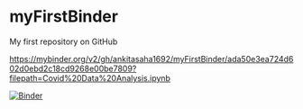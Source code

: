 # myFirstBinder
My first repository on GitHub

https://mybinder.org/v2/gh/ankitasaha1692/myFirstBinder/ada50e3ea724d602d0ebd2c18cd9268e00be7809?filepath=Covid%20Data%20Analysis.ipynb

[![Binder](https://mybinder.org/badge_logo.svg)](https://mybinder.org/v2/gh/ankitasaha1692/myFirstBinder.git/HEAD)
